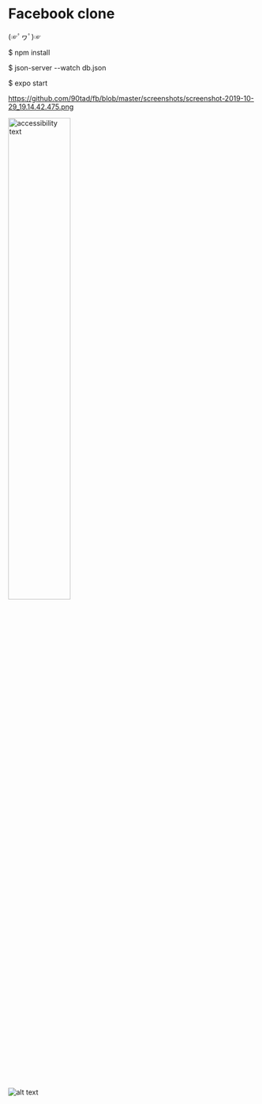# Facebook clone
<p>(☞ﾟヮﾟ)☞</p>
<p>$ npm install</p>
<p>$ json-server --watch db.json</p>
<p>$ expo start</p>

https://github.com/90tad/fb/blob/master/screenshots/screenshot-2019-10-29_19.14.42.475.png

<img src="https://github.com/90tad/fb/blob/master/screenshots/screenshot-2019-10-29_19.14.42.475.png" width="50%" height="50%" alt="accessibility text">



![alt text](https://github.com/90tad/fb/blob/master/screenshots/screenshot-2019-10-29_19.14.42.475.png)
